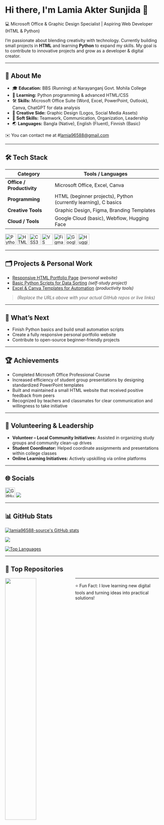 
# Hi there, I'm Lamia Akter Sunjida 👋  

💻 Microsoft Office & Graphic Design Specialist | Aspiring Web Developer (HTML & Python)

I’m passionate about blending creativity with technology. Currently building small projects in **HTML** and learning **Python** to expand my skills. My goal is to contribute to innovative projects and grow as a developer & digital creator.  

---

## 🚀 About Me  
- 🎓 **Education:** BBS (Running) at Narayanganj Govt. Mohila College  
- 🌱 **Learning:** Python programming & advanced HTML/CSS  
- 🛠 **Skills:** Microsoft Office Suite (Word, Excel, PowerPoint, Outlook), Canva, ChatGPT for data analysis  
- 🎨 **Creative Side:** Graphic Design (Logos, Social Media Assets)  
- 🤝 **Soft Skills:** Teamwork, Communication, Organization, Leadership  
- 🌏 **Languages:** Bangla (Native), English (Fluent), Finnish (Basic)  

✉️ You can contact me at #lamia96588@gmail.com

---

## 🛠 Tech Stack  
| Category | Tools / Languages |
|-----------|-------------------|
| **Office / Productivity** | Microsoft Office, Excel, Canva |
| **Programming** | HTML (beginner projects), Python (currently learning), C basics |
| **Creative Tools** | Graphic Design, Figma, Branding Templates |
| **Cloud / Tools** | Google Cloud (basic), Webflow, Hugging Face |

<p align="left">
<a href="https://www.python.org/" target="_blank"><img src="https://raw.githubusercontent.com/danielcranney/readme-generator/main/public/icons/skills/python-colored.svg" alt="Python" width="36" height="36" /></a>
<a href="https://developer.mozilla.org/en-US/docs/Glossary/HTML5" target="_blank"><img src="https://raw.githubusercontent.com/danielcranney/readme-generator/main/public/icons/skills/html5-colored.svg" alt="HTML5" width="36" height="36" /></a>
<a href="https://www.w3.org/TR/CSS/#css" target="_blank"><img src="https://raw.githubusercontent.com/danielcranney/readme-generator/main/public/icons/skills/css3-colored.svg" alt="CSS3" width="36" height="36" /></a>
<a href="https://code.visualstudio.com/" target="_blank"><img src="https://raw.githubusercontent.com/danielcranney/readme-generator/main/public/icons/skills/visualstudiocode-colored.svg" alt="VS Code" width="36" height="36" /></a>
<a href="https://www.figma.com/" target="_blank"><img src="https://raw.githubusercontent.com/danielcranney/readme-generator/main/public/icons/skills/figma-colored.svg" alt="Figma" width="36" height="36" /></a>
<a href="https://cloud.google.com/" target="_blank"><img src="https://raw.githubusercontent.com/danielcranney/readme-generator/main/public/icons/skills/googlecloud-colored.svg" alt="Google Cloud" width="36" height="36" /></a>
<a href="https://huggingface.co/" target="_blank"><img src="https://raw.githubusercontent.com/danielcranney/readme-generator/main/public/icons/skills/huggingface-colored-dark.svg" alt="Hugging Face" width="36" height="36" /></a>
</p>

---

## 🗂 Projects & Personal Work  
- [Responsive HTML Portfolio Page](https://lamia.github.io/portfolio) *(personal website)*  
- [Basic Python Scripts for Data Sorting](https://github.com/lamia96588-source/python-scripts) *(self-study project)*  
- [Excel & Canva Templates for Automation](https://github.com/lamia96588-source/templates) *(productivity tools)*  

> *(Replace the URLs above with your actual GitHub repos or live links)*  

---

## 🌱 What’s Next  
- Finish Python basics and build small automation scripts  
- Create a fully responsive personal portfolio website  
- Contribute to open-source beginner-friendly projects  

---

## 🏆 Achievements  
- Completed Microsoft Office Professional Course  
- Increased efficiency of student group presentations by designing standardized PowerPoint templates  
- Built and maintained a small HTML website that received positive feedback from peers  
- Recognized by teachers and classmates for clear communication and willingness to take initiative  

---

## 🤝 Volunteering & Leadership  
- **Volunteer – Local Community Initiatives:** Assisted in organizing study groups and community clean-up drives  
- **Student Coordinator:** Helped coordinate assignments and presentations within college classes  
- **Online Learning Initiatives:** Actively upskilling via online platforms  

---

## 🌐 Socials  
<p align="left">
<a href="https://github.com/lamia96588-source" target="_blank"><img src="https://raw.githubusercontent.com/danielcranney/readme-generator/main/public/icons/socials/github.svg" width="32" height="32" alt="GitHub" /></a>
<a href="https://linkedin.com/in/your-link" target="_blank"><img src="https://img.shields.io/badge/LinkedIn-0077B5?style=for-the-badge&logo=linkedin&logoColor=white" /></a>
</p>

---

## 📊 GitHub Stats  

<a href="http://www.github.com/lamia96588-source"><img src="https://github-readme-stats.vercel.app/api?username=lamia96588-source&show_icons=true&hide=&count_private=true&title_color=0891b2&text_color=ffffff&icon_color=0891b2&bg_color=1c1917&hide_border=true" alt="lamia96588-source's GitHub stats" /></a>

<a href="http://www.github.com/lamia96588-source"><img src="https://github-readme-streak-stats.herokuapp.com/?user=lamia96588-source&stroke=ffffff&background=1c1917&ring=0891b2&fire=0891b2&currStreakNum=ffffff&currStreakLabel=0891b2&sideNums=ffffff&sideLabels=ffffff&dates=ffffff&hide_border=true" /></a>

<a href="https://github.com/lamia96588-source"><img src="https://github-readme-stats.vercel.app/api/top-langs/?username=lamia96588-source&langs_count=10&title_color=0891b2&text_color=ffffff&icon_color=0891b2&bg_color=1c1917&hide_border=true&locale=en&custom_title=Top%20Languages" alt="Top Languages" /></a>

---

## 📌 Top Repositories  

<div width="100%" align="center">
<a href="https://github.com/lamia96588-source/html-mini-projects" align="left">
<img align="left" width="45%" src="https://github-readme-stats.vercel.app/api/pin/?username=lamia96588-source&repo=html-mini-projects&title_color=0891b2&text_color=ffffff&icon_color=0891b2&bg_color=1c1917&hide_border=true&locale=en" />
</a>
</div>

---

⭐️ Fun Fact: I love learning new digital tools and turning ideas into practical solutions!

